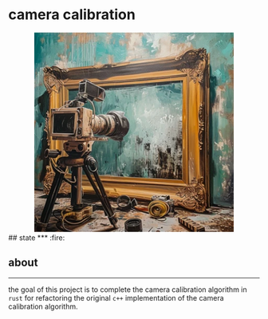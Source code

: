# camera calibration

<div align="center">  
  <img width="400" alt="图片描述" src="./assets/title.png">  
</div>
## state
***
:fire: 

## about
***
the goal of this project is to complete
the camera calibration algorithm in `rust`
for refactoring the original `c++` implementation 
of the camera calibration algorithm.
